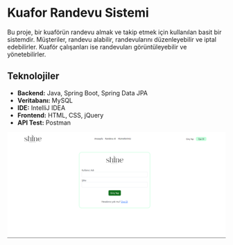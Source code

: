 # Kuafor Randevu Sistemi

Bu proje, bir kuaförün randevu almak ve takip etmek için kullanılan basit bir sistemdir. Müşteriler, randevu alabilir, randevularını düzenleyebilir ve iptal edebilirler. Kuaför çalışanları ise randevuları görüntüleyebilir ve yönetebilirler.

## Teknolojiler

- **Backend:** Java, Spring Boot, Spring Data JPA
- **Veritabanı:** MySQL
- **IDE:** IntelliJ IDEA
- **Frontend:** HTML, CSS, jQuery
- **API Test:** Postman

![LoginPage](images/login_page.png)
